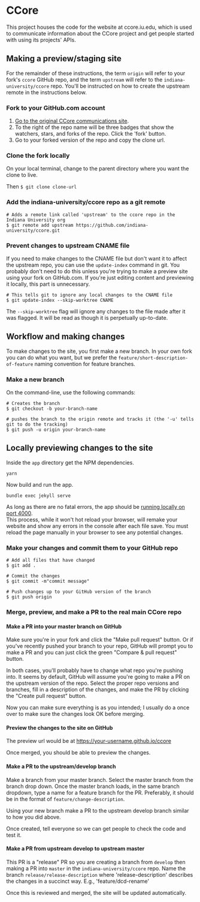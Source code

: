 # CCore

This project houses the code for the website at ccore.iu.edu, which is used to communicate information 
about the CCore project and get people started with using its projects' APIs.

## Making a preview/staging site

For the remainder of these instructions, the term `origin` will refer to your fork's `ccore` GitHub repo, 
and the term `upstream` will refer to the `indiana-university/ccore` repo. You'll be instructed on how to create the 
upstream remote in the instructions below.

### Fork to your GitHub.com account

 1. [Go to the original CCore communications site](https://github.com/indiana-university/ccore).
 2. To the right of the repo name will be three badges that show the watchers, stars, and forks of the repo. Click the 'fork' button.
 3. Go to your forked version of the repo and copy the clone url.

### Clone the fork locally

On your local terminal, change to the parent directory where you want the clone to live.

Then `$ git clone clone-url`

### Add the indiana-university/ccore repo as a git remote

```
# Adds a remote link called 'upstream' to the ccore repo in the Indiana University org 
$ git remote add upstream https://github.com/indiana-university/ccore.git
```

### Prevent changes to upstream CNAME file

If you need to make changes to the CNAME file but don't want it to affect the upstream repo, 
you can use the `update-index` command in git. You probably don't need to do this unless you're trying to make a 
preview site using your fork on GitHub.com. If you're just editing content and previewing it locally, this part is 
unnecessary. 

```
# This tells git to ignore any local changes to the CNAME file
$ git update-index --skip-worktree CNAME
```

The `--skip-worktree` flag will ignore any changes to the file made after it was flagged. It will be read as though it is perpetually up-to-date.

## Workflow and making changes

To make changes to the site, you first make a new branch. In your own fork you can do what you want, 
but we prefer the `feature/short-description-of-feature` naming convention for feature branches.

### Make a new branch

On the command-line, use the following commands:

```
# Creates the branch
$ git checkout -b your-branch-name

# pushes the branch to the origin remote and tracks it (the '-u' tells git to do the tracking)
$ git push -u origin your-branch-name
```

## Locally previewing changes to the site

Inside the `app` directory get the NPM dependencies.
```shell script
yarn
```

Now build and run the app.
```shell script
bundle exec jekyll serve
```  

As long as there are no fatal errors, the app should be [running locally on port 4000](http://localhost:4000).  
This process, while it won't hot reload your browser, will remake your website and show any errors in the console after 
each file save. You must reload the page manually in your browser to see any potential changes.

### Make your changes and commit them to your GitHub repo

```
# Add all files that have changed
$ git add .

# Commit the changes
$ git commit -m"commit message"

# Push changes up to your GitHub version of the branch
$ git push origin
```

### Merge, preview, and make a PR to the real main CCore repo 

#### Make a PR into your master branch on GitHub

Make sure you're in your fork and click the "Make pull request" button. Or if you've recently pushed your branch to 
your repo, GitHub will prompt you to make a PR and you can just click the green "Compare & pull request" button.

In both cases, you'll probably have to change what repo you're pushing into. It seems by default, GitHub will 
assume you're going to make a PR on the upstream version of the repo. Select the proper repo versions and branches, 
fill in a description of the changes, and make the PR by clicking the "Create pull request" button.

Now you can make sure everything is as you intended; I usually do a once over to make sure the changes look OK before merging.

#### Preview the changes to the site on GitHub
The preview url would be at https://your-username.github.io/ccore

Once merged, you should be able to preview the changes.

#### Make a PR to the upstream/develop branch

Make a branch from your master branch. Select the master branch from the branch drop down. Once the master branch 
loads, in the same branch dropdown, type a name for a feature branch for the PR. Preferably, it should be in the format 
of `feature/change-description`. 

Using your new branch make a PR to the upstream develop branch similar to how you did above.

Once created, tell everyone so we can get people to check the code and test it.

#### Make a PR from upstream develop to upstream master

This PR is a "release" PR so you are creating a branch from `develop` then making a PR into `master` 
in the `indiana-university/ccore` repo. Name the branch `release/release-description` where 'release-description' 
describes the changes in a succinct way. E.g., 'feature/dcd-rename'

Once this is reviewed and merged, the site will be updated automatically.  
